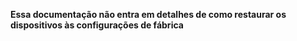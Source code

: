 **Essa documentação não entra em detalhes de como restaurar os dispositivos às configurações de fábrica**

